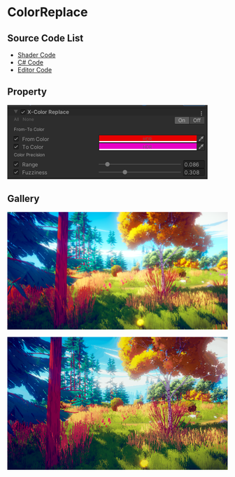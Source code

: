 ﻿
# ColorReplace

## Source Code List
- [Shader Code](Shader/ColorReplace.shader)
- [C# Code](ColorReplace.cs)
- [Editor Code](Editor/ColorReplaceEditor.cs)


## Property
![](https://raw.githubusercontent.com/QianMo/X-PostProcessing-Gallery/master/Media/ColorAdjustment/ColorReplace/ColorReplaceProperty.png)

## Gallery
![](https://raw.githubusercontent.com/QianMo/X-PostProcessing-Gallery/master/Media/ColorAdjustment/ColorReplace/ColorReplace.png)

![](https://raw.githubusercontent.com/QianMo/X-PostProcessing-Gallery/master/Media/ColorAdjustment/ColorReplace/ColorReplace.gif)